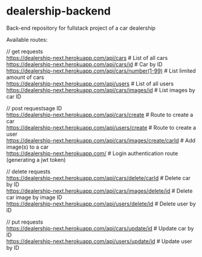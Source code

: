 # dealership-backend  
Back-end repository for fullstack project of a car dealership  
  
Available routes:  
  
// get requests  
https://dealership-next.herokuapp.com/api/cars # List of all cars  
https://dealership-next.herokuapp.com/api/cars/id # Car by ID  
https://dealership-next.herokuapp.com/api/cars/number(1-99) # List limited amount of cars  
https://dealership-next.herokuapp.com/api/users # List of all users  
https://dealership-next.herokuapp.com/api/cars/images/id # List images by car ID  
  
// post requestsage ID  
https://dealership-next.herokuapp.com/api/cars/create # Route to create a car  
https://dealership-next.herokuapp.com/api/users/create # Route to create a user  
https://dealership-next.herokuapp.com/api/cars/images/create/carId # Add image(s) to a car  
https://dealership-next.herokuapp.com/ # Login authentication route (generating a jwt token)  
  
// delete requests  
https://dealership-next.herokuapp.com/api/cars/delete/carId # Delete car by ID  
https://dealership-next.herokuapp.com/api/cars/images/delete/id # Delete car image by image ID  
https://dealership-next.herokuapp.com/api/users/delete/id # Delete user by ID  
  
// put requests  
https://dealership-next.herokuapp.com/api/cars/update/id # Update car by ID  
https://dealership-next.herokuapp.com/api/users/update/id # Update user by ID  
